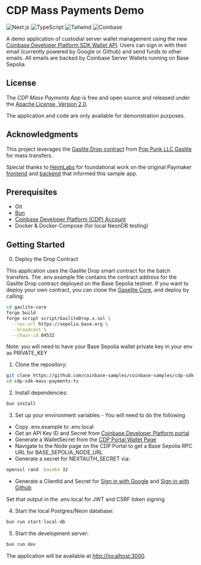 # CDP Mass Payments Demo

![Next.js](https://img.shields.io/badge/-Next.js-000000?style=for-the-badge&logo=next.js&logoColor=white)
![TypeScript](https://img.shields.io/badge/-TypeScript-007ACC?style=for-the-badge&logo=typescript&logoColor=white)
![Tailwind](https://img.shields.io/badge/-SCSS-cd6799?style=for-the-badge&logo=SASS&logoColor=white)
![Coinbase](https://img.shields.io/badge/Coinbase-0052FF?style=for-the-badge&logo=Coinbase&logoColor=white)

A demo application of custodial server wallet management using the new [Coinbase Developer Platform SDK Wallet API](https://docs.cdp.coinbase.com/wallet-api-v2/docs/welcome). Users can sign in with their email (currently powered by Google or Github) and send funds to other emails. All emails are backed by Coinbase Server Wallets running on Base Sepolia.

## License

The *CDP Mass Payments App* is free and open source and released under the [Apache License, Version 2.0](LICENSE).

The application and code are only available for demonstration purposes.

## Acknowledgments

This project leverages the [Gaslite Drop contract](https://github.com/PopPunkLLC/gaslite-core/blob/main/src/GasliteDrop.sol) from [Pop Punk LLC Gaslite](https://www.gaslite.org/) for mass transfers.

Special thanks to [HeimLabs](https://www.heimlabs.com/) for foundational work on the original Paymaker [frontend](https://github.com/HeimLabs/coinbase-sdk-payout-frontend) and [backend](https://github.com/HeimLabs/coinbase-sdk-payout-backend) that informed this sample app.

## Prerequisites

- Git
- [Bun](https://bun.sh/docs/installation)
- [Coinbase Developer Platform (CDP) Account](https://portal.cdp.coinbase.com)
- Docker & Docker-Compose (for local NeonDB testing)

## Getting Started

0. Deploy the Drop Contract

This application uses the Gaslite Drop smart contract for the batch transfers.
The .env.example file contains the contract address for the Gaslite Drop contract
deployed on the Base Sepolia testnet. If you want to deploy your own contract,
you can clone the [Gaselite Core](https://github.com/PopPunkLLC/gaslite-core),
and deploy by calling:

```sh
cd gaslite-core
forge build
forge script script/GasliteDrop.s.sol \
  --rpc-url https://sepolia.base.org \
  --broadcast \
  --chain-id 84532
```

Note: you will need to have your Base Sepolia wallet private key in your env as PRIVATE_KEY

1. Clone the repository:

```sh
git clone https://github.com/coinbase-samples/coinbase-samples/cdp-sdk-mass-payments-ts.git
cd cdp-sdk-mass-payments-ts
```

2. Install dependencies:

```sh
bun install
```

3. Set up your environment variables - You will need to do the following

- Copy .env.example to .env.local
- Get an API Key ID and Secret from [Coinbase Developer Platform portal](https://portal.cdp.coinbase.com)
- Generate a WalletSecret from the [CDP Portal Wallet Page](https://portal.cdp.coinbase.com/products/wallet-api)
- Navigate to the Node page on the CDP Portal to get a Base Sepolia RPC URL for BASE_SEPOLIA_NODE_URL
- Generate a secret for NEXTAUTH_SECRET via:

```sh
openssl rand -base64 32
```

- Generate a ClientId and Secret for [Sign in with Google](https://developers.google.com/identity/sign-in/web/sign-in) and [Sign in with Github](https://docs.github.com/en/apps/creating-github-apps/registering-a-github-app/registering-a-github-app)

Set that output in the .env.local for JWT and CSRF token signing

4. Start the local Postgres/Neon database:

```sh
bun run start-local-db
```

5. Start the development server:

```sh
bun run dev
```

The application will be available at [http://localhost:3000](http://localhost:3000).
